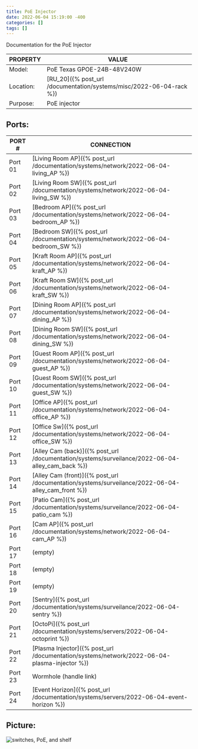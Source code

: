 ```yaml
---
title: PoE Injector
date: 2022-06-04 15:19:00 -400
categories: []
tags: []
---
```


Documentation for the PoE Injector

| PROPERTY  | VALUE                                                               |
| --------- | ------------------------------------------------------------------- |
| Model:    | PoE Texas GPOE-24B-48V240W                                          |
| Location: | [RU_20]({% post_url /documentation/systems/misc/2022-06-04-rack %}) |
| Purpose:  | PoE injector                                                        |

## Ports:

| PORT #  | CONNECTION                                                                                        |
| ------- | ------------------------------------------------------------------------------------------------- |
| Port 01 | [Living Room AP]({% post_url /documentation/systems/network/2022-06-04-living_AP %})              |
| Port 02 | [Living Room SW]({% post_url /documentation/systems/network/2022-06-04-living_SW %})              |
| Port 03 | [Bedroom AP]({% post_url /documentation/systems/network/2022-06-04-bedroom_AP %})                 |
| Port 04 | [Bedroom SW]({% post_url /documentation/systems/network/2022-06-04-bedroom_SW %})                 |
| Port 05 | [Kraft Room AP]({% post_url /documentation/systems/network/2022-06-04-kraft_AP %})                |
| Port 06 | [Kraft Room SW]({% post_url /documentation/systems/network/2022-06-04-kraft_SW %})                |
| Port 07 | [Dining Room AP]({% post_url /documentation/systems/network/2022-06-04-dining_AP %})              |
| Port 08 | [Dining Room SW]({% post_url /documentation/systems/network/2022-06-04-dining_SW %})              |
| Port 09 | [Guest Room AP]({% post_url /documentation/systems/network/2022-06-04-guest_AP %})                |
| Port 10 | [Guest Room SW]({% post_url /documentation/systems/network/2022-06-04-guest_SW %})                |
| Port 11 | [Office AP]({% post_url /documentation/systems/network/2022-06-04-office_AP %})                   |
| Port 12 | [Office Sw]({% post_url /documentation/systems/network/2022-06-04-office_SW %})                   |
| Port 13 | [Alley Cam (back)]({% post_url /documentation/systems/surveilance/2022-06-04-alley_cam_back %})   |
| Port 14 | [Alley Cam (front)]({% post_url /documentation/systems/surveilance/2022-06-04-alley_cam_front %}) |
| Port 15 | [Patio Cam]({% post_url /documentation/systems/surveilance/2022-06-04-patio_cam %})               |
| Port 16 | [Cam AP]({% post_url /documentation/systems/network/2022-06-04-cam_AP %})                         |
| Port 17 | (empty)                                                                                           |
| Port 18 | (empty)                                                                                           |
| Port 19 | (empty)                                                                                           |
| Port 20 | [Sentry]({% post_url /documentation/systems/surveilance/2022-06-04-sentry %})                     |
| Port 21 | [OctoPi]({% post_url /documentation/systems/servers/2022-06-04-octoprint %})                      |
| Port 22 | [Plasma Injector]({% post_url /documentation/systems/network/2022-06-04-plasma-injector %})       |
| Port 23 | Wormhole (handle link)                                                                            |
| Port 24 | [Event Horizon]({% post_url /documentation/systems/servers/2022-06-04-event-horizon %})           |

## Picture:

![switches, PoE, and shelf](/assets/rack_07_route_switch_shelf.jpg)
